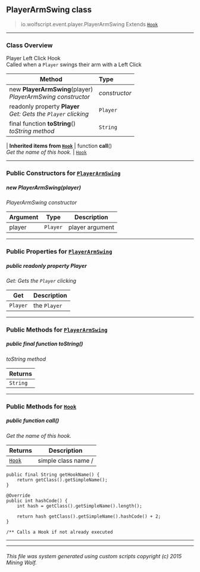 ## PlayerArmSwing __class__

>io.wolfscript.event.player.PlayerArmSwing
>Extends [`Hook`](..\..\hook\Hook.md)

---

### Class Overview

Player Left Click Hook<br> Called when a `Player` swings their arm with a Left Click

Method | Type   
--- | :--- 
new __PlayerArmSwing__(player) <br> _PlayerArmSwing constructor_ | _constructor_
 readonly property __Player__ <br> _Get: Gets the `Player` clicking_ | `Player`
final function __toString__() <br> _toString method_ | `String`
 |
__Inherited items from [`Hook`](..\..\hook\Hook.md)__ |
 function __call__() <br> _Get the name of this hook._ | [`Hook`](..\..\hook\Hook.md)





---

### Public Constructors for [`PlayerArmSwing`](PlayerArmSwing.md)

##### <a id='playerarmswing'></a>new __PlayerArmSwing__(player) 

_PlayerArmSwing constructor_

Argument | Type | Description  
--- | --- | --- 
player | `Player` | player argument

---

### Public Properties for [`PlayerArmSwing`](PlayerArmSwing.md)

##### <a id='player'></a>public  readonly property __Player__

_Get: Gets the `Player` clicking_

Get | Description
--- | --- 
`Player` | the `Player`



---

### Public Methods for [`PlayerArmSwing`](PlayerArmSwing.md)

##### <a id='tostring'></a>public final function __toString__()

_toString method_

Returns | 
--- | 
`String` |


---

### Public Methods for [`Hook`](..\..\hook\Hook.md)

##### <a id='call'></a>public  function __call__()

_Get the name of this hook._

Returns | Description
--- | --- 
[`Hook`](..\..\hook\Hook.md) | simple class name /
    public final String getHookName() {
        return getClass().getSimpleName();
    }

    @Override
    public int hashCode() {
        int hash = getClass().getSimpleName().length();

        return hash getClass().getSimpleName().hashCode() + 2;
    }

    /** Calls a Hook if not already executed


---


---


###### This file was system generated using custom scripts copyright (c) 2015 Mining Wolf.
	

